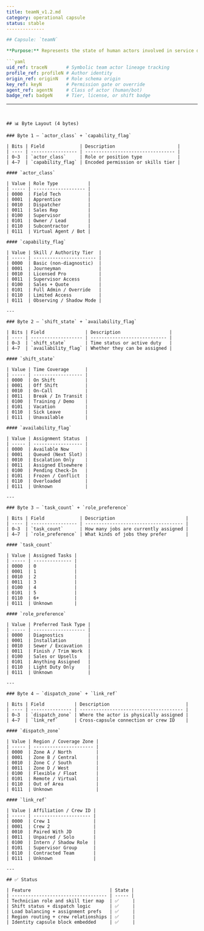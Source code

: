 ```yaml
---
title: teamN_v1.2.md
category: operational capsule
status: stable
--------------

## Capsule: `teamN`

**Purpose:** Represents the state of human actors involved in service delivery. Used for technician roles, dispatch status, shift logic, and crew assignment. Enables load balancing, assignment targeting, and escalation awareness.

```yaml
uid_ref: traceN       # Symbolic team actor lineage tracking
profile_ref: profileN # Author identity
origin_ref: originN   # Role schema origin
key_ref: keyN         # Permission gate or override
agent_ref: agentN     # Class of actor (human/bot)
badge_ref: badgeN     # Tier, license, or shift badge
```

---
```


## 📊 Byte Layout (4 bytes)

### Byte 1 — `actor_class` + `capability_flag`

| Bits | Field             | Description                       |
| ---- | ----------------- | --------------------------------- |
| 0–3  | `actor_class`     | Role or position type             |
| 4–7  | `capability_flag` | Encoded permission or skills tier |

#### `actor_class`

| Value | Role Type           |
| ----- | ------------------- |
| 0000  | Field Tech          |
| 0001  | Apprentice          |
| 0010  | Dispatcher          |
| 0011  | Sales Rep           |
| 0100  | Supervisor          |
| 0101  | Owner / Lead        |
| 0110  | Subcontractor       |
| 0111  | Virtual Agent / Bot |

#### `capability_flag`

| Value | Skill / Authority Tier  |
| ----- | ----------------------- |
| 0000  | Basic (non-diagnostic)  |
| 0001  | Journeyman              |
| 0010  | Licensed Pro            |
| 0011  | Supervisor Access       |
| 0100  | Sales + Quote           |
| 0101  | Full Admin / Override   |
| 0110  | Limited Access          |
| 0111  | Observing / Shadow Mode |

---

### Byte 2 — `shift_state` + `availability_flag`

| Bits | Field               | Description                  |
| ---- | ------------------- | ---------------------------- |
| 0–3  | `shift_state`       | Time status or active duty   |
| 4–7  | `availability_flag` | Whether they can be assigned |

#### `shift_state`

| Value | Time Coverage      |
| ----- | ------------------ |
| 0000  | On Shift           |
| 0001  | Off Shift          |
| 0010  | On-Call            |
| 0011  | Break / In Transit |
| 0100  | Training / Demo    |
| 0101  | Vacation           |
| 0110  | Sick Leave         |
| 0111  | Unavailable        |

#### `availability_flag`

| Value | Assignment Status  |
| ----- | ------------------ |
| 0000  | Available Now      |
| 0001  | Queued (Next Slot) |
| 0010  | Escalation Only    |
| 0011  | Assigned Elsewhere |
| 0100  | Pending Check-In   |
| 0101  | Frozen / Conflict  |
| 0110  | Overloaded         |
| 0111  | Unknown            |

---

### Byte 3 — `task_count` + `role_preference`

| Bits | Field             | Description                          |
| ---- | ----------------- | ------------------------------------ |
| 0–3  | `task_count`      | How many jobs are currently assigned |
| 4–7  | `role_preference` | What kinds of jobs they prefer       |

#### `task_count`

| Value | Assigned Tasks |
| ----- | -------------- |
| 0000  | 0              |
| 0001  | 1              |
| 0010  | 2              |
| 0011  | 3              |
| 0100  | 4              |
| 0101  | 5              |
| 0110  | 6+             |
| 0111  | Unknown        |

#### `role_preference`

| Value | Preferred Task Type |
| ----- | ------------------- |
| 0000  | Diagnostics         |
| 0001  | Installation        |
| 0010  | Sewer / Excavation  |
| 0011  | Finish / Trim Work  |
| 0100  | Sales or Upsells    |
| 0101  | Anything Assigned   |
| 0110  | Light Duty Only     |
| 0111  | Unknown             |

---

### Byte 4 — `dispatch_zone` + `link_ref`

| Bits | Field           | Description                            |
| ---- | --------------- | -------------------------------------- |
| 0–3  | `dispatch_zone` | Where the actor is physically assigned |
| 4–7  | `link_ref`      | Cross-capsule connection or crew ID    |

#### `dispatch_zone`

| Value | Region / Coverage Zone |
| ----- | ---------------------- |
| 0000  | Zone A / North         |
| 0001  | Zone B / Central       |
| 0010  | Zone C / South         |
| 0011  | Zone D / West          |
| 0100  | Flexible / Float       |
| 0101  | Remote / Virtual       |
| 0110  | Out of Area            |
| 0111  | Unknown                |

#### `link_ref`

| Value | Affiliation / Crew ID |
| ----- | --------------------- |
| 0000  | Crew 1                |
| 0001  | Crew 2                |
| 0010  | Paired With JD        |
| 0011  | Unpaired / Solo       |
| 0100  | Intern / Shadow Role  |
| 0101  | Supervisor Group      |
| 0110  | Contracted Team       |
| 0111  | Unknown               |

---

## ✅ Status

| Feature                             | State |
| ----------------------------------- | ----- |
| Technician role and skill tier map  | ✅     |
| Shift status + dispatch logic       | ✅     |
| Load balancing + assignment prefs   | ✅     |
| Region routing + crew relationships | ✅     |
| Identity capsule block embedded     | ✅     |
